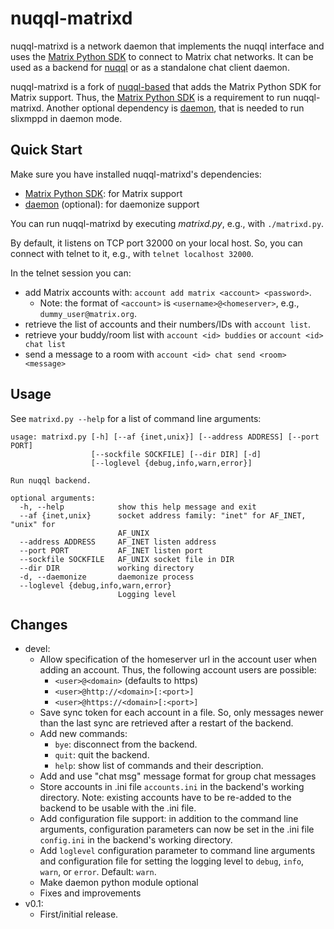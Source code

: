 # nuqql-matrixd

nuqql-matrixd is a network daemon that implements the nuqql interface and uses
the [Matrix Python SDK](https://github.com/matrix-org/matrix-python-sdk) to
connect to Matrix chat networks. It can be used as a backend for
[nuqql](https://github.com/hwipl/nuqql) or as a standalone chat client daemon.

nuqql-matrixd is a fork of [nuqql-based](https://github.com/hwipl/nuqql-based)
that adds the Matrix Python SDK for Matrix support. Thus, the [Matrix Python
SDK](https://github.com/matrix-org/matrix-python-sdk) is a requirement to run
nuqql-matrixd. Another optional dependency is
[daemon](https://pypi.org/project/python-daemon/), that is needed to run
slixmppd in daemon mode.


## Quick Start

Make sure you have installed nuqql-matrixd's dependencies:
* [Matrix Python SDK](https://github.com/matrix-org/matrix-python-sdk): for
  Matrix support
* [daemon](https://pypi.org/project/python-daemon/) (optional): for daemonize
  support

You can run nuqql-matrixd by executing *matrixd.py*, e.g., with
`./matrixd.py`.

By default, it listens on TCP port 32000 on your local host. So, you can
connect with telnet to it, e.g., with `telnet localhost 32000`.

In the telnet session you can:
* add Matrix accounts with: `account add matrix <account> <password>`.
  * Note: the format of `<account>` is `<username>@<homeserver>`, e.g.,
    `dummy_user@matrix.org`.
* retrieve the list of accounts and their numbers/IDs with `account list`.
* retrieve your buddy/room list with `account <id> buddies` or `account <id>
  chat list`
* send a message to a room with `account <id> chat send <room> <message>`


## Usage

See `matrixd.py --help` for a list of command line arguments:

```
usage: matrixd.py [-h] [--af {inet,unix}] [--address ADDRESS] [--port PORT]
                  [--sockfile SOCKFILE] [--dir DIR] [-d]
                  [--loglevel {debug,info,warn,error}]

Run nuqql backend.

optional arguments:
  -h, --help            show this help message and exit
  --af {inet,unix}      socket address family: "inet" for AF_INET, "unix" for
                        AF_UNIX
  --address ADDRESS     AF_INET listen address
  --port PORT           AF_INET listen port
  --sockfile SOCKFILE   AF_UNIX socket file in DIR
  --dir DIR             working directory
  -d, --daemonize       daemonize process
  --loglevel {debug,info,warn,error}
                        Logging level
```


## Changes

* devel:
  * Allow specification of the homeserver url in the account user when adding
    an account. Thus, the following account users are possible:
    * `<user>@<domain>` (defaults to https)
    * `<user>@http://<domain>[:<port>]`
    * `<user>@https://<domain>[:<port>]`
  * Save sync token for each account in a file. So, only messages newer than
    the last sync are retrieved after a restart of the backend.
  * Add new commands:
    * `bye`: disconnect from the backend.
    * `quit`: quit the backend.
    * `help`: show list of commands and their description.
  * Add and use "chat msg" message format for group chat messages
  * Store accounts in .ini file `accounts.ini` in the backend's working
    directory. Note: existing accounts have to be re-added to the backend to
    be usable with the .ini file.
  * Add configuration file support: in addition to the command line arguments,
    configuration parameters can now be set in the .ini file `config.ini` in
    the backend's working directory.
  * Add `loglevel` configuration parameter to command line arguments and
    configuration file for setting the logging level to `debug`, `info`,
    `warn`, or `error`. Default: `warn`.
  * Make daemon python module optional
  * Fixes and improvements
* v0.1:
  * First/initial release.
